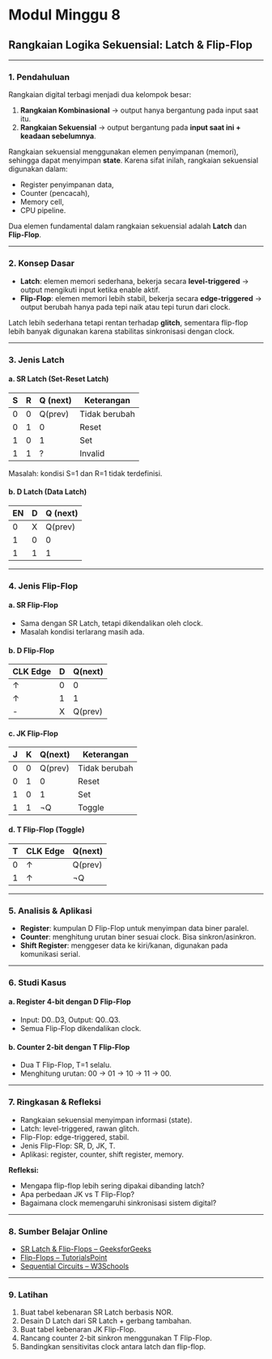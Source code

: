 
# Modul Minggu 8
## Rangkaian Logika Sekuensial: Latch & Flip-Flop

---

### 1. Pendahuluan

Rangkaian digital terbagi menjadi dua kelompok besar:  
1. **Rangkaian Kombinasional** → output hanya bergantung pada input saat itu.  
2. **Rangkaian Sekuensial** → output bergantung pada **input saat ini + keadaan sebelumnya**.  

Rangkaian sekuensial menggunakan elemen penyimpanan (memori), sehingga dapat menyimpan **state**. Karena sifat inilah, rangkaian sekuensial digunakan dalam:  
- Register penyimpanan data,  
- Counter (pencacah),  
- Memory cell,  
- CPU pipeline.  

Dua elemen fundamental dalam rangkaian sekuensial adalah **Latch** dan **Flip-Flop**.  

---

### 2. Konsep Dasar

- **Latch**: elemen memori sederhana, bekerja secara **level-triggered** → output mengikuti input ketika enable aktif.  
- **Flip-Flop**: elemen memori lebih stabil, bekerja secara **edge-triggered** → output berubah hanya pada tepi naik atau tepi turun dari clock.  

Latch lebih sederhana tetapi rentan terhadap **glitch**, sementara flip-flop lebih banyak digunakan karena stabilitas sinkronisasi dengan clock.  

---

### 3. Jenis Latch

#### a. SR Latch (Set-Reset Latch)

| S | R | Q (next) | Keterangan |
|---|---|----------|------------|
| 0 | 0 | Q(prev)  | Tidak berubah |
| 0 | 1 | 0        | Reset |
| 1 | 0 | 1        | Set |
| 1 | 1 | ?        | Invalid |

Masalah: kondisi S=1 dan R=1 tidak terdefinisi.

#### b. D Latch (Data Latch)

| EN | D | Q (next) |
|----|---|----------|
| 0  | X | Q(prev)  |
| 1  | 0 | 0        |
| 1  | 1 | 1        |

---

### 4. Jenis Flip-Flop

#### a. SR Flip-Flop
- Sama dengan SR Latch, tetapi dikendalikan oleh clock.  
- Masalah kondisi terlarang masih ada.  

#### b. D Flip-Flop

| CLK Edge | D | Q(next) |
|----------|---|---------|
| ↑        | 0 | 0       |
| ↑        | 1 | 1       |
| -        | X | Q(prev) |

#### c. JK Flip-Flop

| J | K | Q(next) | Keterangan |
|---|---|---------|------------|
| 0 | 0 | Q(prev) | Tidak berubah |
| 0 | 1 | 0       | Reset |
| 1 | 0 | 1       | Set |
| 1 | 1 | ¬Q      | Toggle |

#### d. T Flip-Flop (Toggle)

| T | CLK Edge | Q(next) |
|---|----------|---------|
| 0 | ↑        | Q(prev) |
| 1 | ↑        | ¬Q      |

---

### 5. Analisis & Aplikasi

- **Register**: kumpulan D Flip-Flop untuk menyimpan data biner paralel.  
- **Counter**: menghitung urutan biner sesuai clock. Bisa sinkron/asinkron.  
- **Shift Register**: menggeser data ke kiri/kanan, digunakan pada komunikasi serial.  

---

### 6. Studi Kasus

#### a. Register 4-bit dengan D Flip-Flop
- Input: D0..D3, Output: Q0..Q3.  
- Semua Flip-Flop dikendalikan clock.  

#### b. Counter 2-bit dengan T Flip-Flop
- Dua T Flip-Flop, T=1 selalu.  
- Menghitung urutan: 00 → 01 → 10 → 11 → 00.  

---

### 7. Ringkasan & Refleksi

- Rangkaian sekuensial menyimpan informasi (state).  
- Latch: level-triggered, rawan glitch.  
- Flip-Flop: edge-triggered, stabil.  
- Jenis Flip-Flop: SR, D, JK, T.  
- Aplikasi: register, counter, shift register, memory.  

**Refleksi:**  
- Mengapa flip-flop lebih sering dipakai dibanding latch?  
- Apa perbedaan JK vs T Flip-Flop?  
- Bagaimana clock memengaruhi sinkronisasi sistem digital?  

---

### 8. Sumber Belajar Online

- [SR Latch & Flip-Flops – GeeksforGeeks](https://www.geeksforgeeks.org/latches-and-flip-flops-in-digital-electronics/)  
- [Flip-Flops – TutorialsPoint](https://www.tutorialspoint.com/digital_electronics/digital_electronics_flip_flops.htm)  
- [Sequential Circuits – W3Schools](https://www.w3schools.in/digital-electronics/sequential-circuits)  

---

### 9. Latihan

1. Buat tabel kebenaran SR Latch berbasis NOR.  
2. Desain D Latch dari SR Latch + gerbang tambahan.  
3. Buat tabel kebenaran JK Flip-Flop.  
4. Rancang counter 2-bit sinkron menggunakan T Flip-Flop.  
5. Bandingkan sensitivitas clock antara latch dan flip-flop.  
